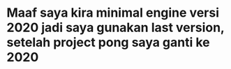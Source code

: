 # Maaf saya kira minimal engine versi 2020 jadi saya gunakan last version, setelah project pong saya ganti ke 2020
